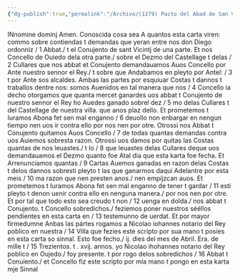 ```yaml
---
{"dg-publish":true,"permalink":"/Archivo/(1279) Pacto del Abad de San Vicente y el Concejo de Oviedo/","tags":["#Siglo_13","a1279","escrito","Oviedo","medieval","documento"]}
---
```



INnomine dominj Amen. Conoscida cosa sea A quantos esta carta viren: commo sobre contiendas t demandas que yeran entre nos don Diego ordonniz / 1 Abbat./ t el Conujento de sant Vicintj de una parte. Et nos Concello de Ouiedo dela otra parte./ sobre el Dezmo del Castellage t delas / 2 Cullares que nos abbat et Conujento demandauamos Auos Concello por Ante nuestro sennor el Rey./ t sobre que Andabamos en pleyto por Antel: / 3 t por Ante sos alcaldes. Ambas las partes por esquiuar Costas t dannos t traballos dentre nos: somos Auenidos en tal manera que nos / 4 Concello ia decho otorgamos que quanta mercet ganardes uos abbat t Conujento de nuestro sennor el Rey ho Auedes ganado sobrel dez / 5 mo delas Cullares t del Castellage de nuestra villa. que anos plaz dello. Et prometemos t Iuramos Abona fet sen mal enganno / 6 deuollo non enbargar en nengun tiempo nen uos ir contra ello por nos nen por otre. Otrossi nos Abbat t Conujento quitamos Auos Concello / 7 de todas quantas demandas contra uos Auiemos sobresta razon. Otrossi uos damos por quitas las Costas quantas de nos leuastes./ t lo / 8 que leuastes delas Cullares deque uos demandauamos el Dezmo quanto foe Atal dia que esta karta foe fecha. Et Arrenunciamos quantas / 9 Cartas Auemos ganadas en razon delas Costas t delos dannos sobresti pleyto t las que ganarmos daqui Adelantre por esta meis / 10 ma razon que nen presten anos./ nen empíjzcan auos. Et prometemos t Iuramos Abona fet sen mal enganno de tener t gardar / 11 esti pleyto t denon uenir contra ello en nenguna manera./ por nos nen por otre. Et por tal que todo esto sea creudo t non / 12 uenga en dolda./ nos abbat t Conujento. t Concello sobredichos./ feziemos poner nuestros sééllos pendientes en esta carta en / 13 testemunno de uerdat. Et por mayor firmedumne Anbas las pártes rogamos a Nicolao iohannes notario del Rey poblico en nuestra / 14 Villa que fezies este scripto por sua mano t posies en esta carta so sinnal. Esto foe fecho./ ij. dies del mes de Abril. Era. de mille t / 15 Trezientos. t . xvij. annos. yo Nicolao ihohannes notario del Rey poblico en Oujedo./ foy presente. t por rogo delos sobredichos / 16 Abbat t Conuiento./ et Concello fiz este scripto por mía mano t pongo en esta karta mje Sinnal